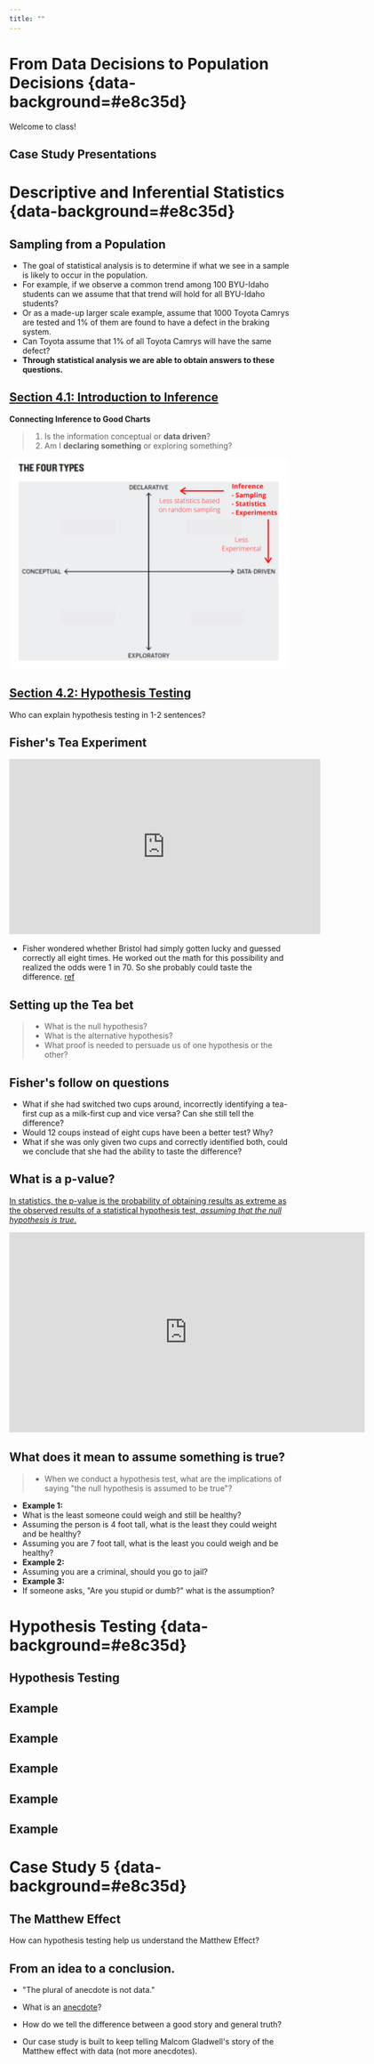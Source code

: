 ```yaml
---
title: ""
---
```


# From Data Decisions to Population Decisions {data-background=#e8c35d}

Welcome to class!

## Case Study Presentations

# Descriptive and Inferential Statistics {data-background=#e8c35d}

##

##

##

##



## Sampling from a Population

- The goal of statistical analysis is to determine if what we see in a sample is likely to occur in the population. 
- For example, if we observe a common trend among 100 BYU-Idaho students can we assume that that trend will hold for all BYU-Idaho students? 
- Or as a made-up larger scale example, assume that 1000 Toyota Camrys are tested and 1% of them are found to have a defect in the braking system. 
- Can Toyota assume that 1% of all Toyota Camrys will have the same defect? 
- **Through statistical analysis we are able to obtain answers to these questions.**









## [Section 4.1: Introduction to Inference](https://byuistats.github.io/BYUI_CSE150_StatBook/inferential-decision-making.html#confidence-interval)

**Connecting Inference to Good Charts**

> 1. Is the information conceptual or **data driven**?
> 2. Am I **declaring something** or exploring something?

![](images/gc/ch3_four_quadrants_inference.png)

## [Section 4.2: Hypothesis Testing](https://byuistats.github.io/BYUI_CSE150_StatBook/inferential-decision-making.html#hypothesis-testing)

Who can explain hypothesis testing in 1-2 sentences?

## Fisher's Tea Experiment

<iframe width="560" height="315" src="https://www.youtube.com/embed/lgs7d5saFFc" frameborder="0" allow="accelerometer; autoplay; encrypted-media; gyroscope; picture-in-picture" allowfullscreen></iframe>

- Fisher wondered whether Bristol had simply gotten lucky and guessed correctly all eight times. He worked out the math for this possibility and realized the odds were 1 in 70. So she probably could taste the difference. [ref](https://www.sciencehistory.org/distillations/ronald-fisher-a-bad-cup-of-tea-and-the-birth-of-modern-statistics)

## Setting up the Tea bet

> - What is the null hypothesis?
> - What is the alternative hypothesis?
> - What proof is needed to persuade us of one hypothesis or the other?

## Fisher's follow on questions

- What if she had switched two cups around, incorrectly identifying a tea-first cup as a milk-first cup and vice versa? Can she still tell the difference?
- Would 12 coups instead of eight cups have been a better test? Why?
- What if she was only given two cups and correctly identified both, could we conclude that she had the ability to taste the difference?

## What is a p-value?

[In statistics, the p-value is the probability of obtaining results as extreme as the observed results of a statistical hypothesis test, *assuming that the null hypothesis is true.*](https://fivethirtyeight.com/features/not-even-scientists-can-easily-explain-p-values/)

<iframe src="https://fivethirtyeight.abcnews.go.com/video/embed/56150342" width="640" height="360" scrolling="no" style="border:none;" allowfullscreen></iframe>

## What does it mean to assume something is true?

> - When we conduct a hypothesis test, what are the implications of saying "the null hypothesis is assumed to be true"?

  - **Example 1:**
  - What is the least someone could weigh and still be healthy?
  - Assuming the person is 4 foot tall, what is the least they could weight and be healthy?
  - Assuming you are 7 foot tall, what is the least you could weigh and be healthy?
  - **Example 2:**
  - Assuming you are a criminal, should you go to jail?
  - **Example 3:**
  - If someone asks, "Are you stupid or dumb?" what is the assumption?










# Hypothesis Testing {data-background=#e8c35d}

## Hypothesis Testing

## Example

## Example

## Example

## Example

## Example

# Case Study 5 {data-background=#e8c35d}

## The Matthew Effect

How can hypothesis testing help us understand the Matthew Effect?


## From an idea to a conclusion.

- "The plural of anecdote is not data."

- What is an [anecdote](https://www.google.com/search?q=anecdote&oq=anecdote&aqs=chrome..69i57j69i60.1926j0j4&sourceid=chrome&ie=UTF-8)?

- How do we tell the difference between a good story and general truth?

- Our case study is built to keep telling Malcom Gladwell's story of the Matthew effect with data (not more anecdotes).











